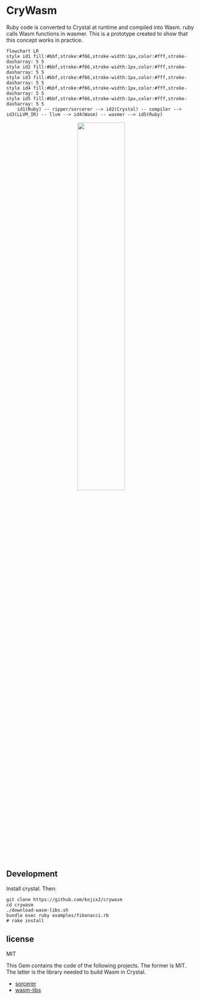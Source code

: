 # CryWasm

Ruby code is converted to Crystal at runtime and compiled into Wasm. ruby calls Wasm functions in wasmer. This is a prototype created to show that this concept works in practice.

```mermaid
flowchart LR
style id1 fill:#bbf,stroke:#f66,stroke-width:1px,color:#fff,stroke-dasharray: 5 5
style id2 fill:#bbf,stroke:#f66,stroke-width:1px,color:#fff,stroke-dasharray: 5 5
style id3 fill:#bbf,stroke:#f66,stroke-width:1px,color:#fff,stroke-dasharray: 5 5
style id4 fill:#bbf,stroke:#f66,stroke-width:1px,color:#fff,stroke-dasharray: 5 5
style id5 fill:#bbf,stroke:#f66,stroke-width:1px,color:#fff,stroke-dasharray: 5 5
    id1(Ruby) -- ripper/sorcerer --> id2(Crystal) -- compiler --> id3(LLVM_IR) -- llvm --> id4(Wasm) -- wasmer --> id5(Ruby)
```

<div align="center">
  <img src="https://user-images.githubusercontent.com/5798442/205445992-509b20d8-42c9-4341-8ea8-200d7ff3ee61.png" width=50% height=50%>
</div>

## Development

Install crystal.
Then: 

```
git clone https://github.com/kojix2/crywasm
cd crywasm
./download-wasm-libs.sh
bundle exec ruby examples/fibonacci.rb
# rake install
```

## license

MIT

This Gem contains the code of the following projects.
The former is MIT. The latter is the library needed to build Wasm in Crystal.

* [sorcerer](https://github.com/rspec-given/sorcerer)
* [wasm-libs](https://github.com/lbguilherme/wasm-libs)
